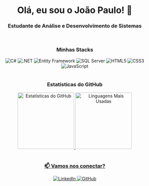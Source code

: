 <h1 align="center">Olá, eu sou o João Paulo! 👋</h1>
<h3 align="center">Estudante de Análise e Desenvolvimento de Sistemas</h3>

<br>

<div align="center">
  <h3 align="center">Minhas Stacks</h3>
  <img src="https://img.shields.io/badge/C%23-239120?style=for-the-badge&logo=c-sharp&logoColor=white" alt="C#"/>
  <img src="https://img.shields.io/badge/.NET-512BD4?style=for-the-badge&logo=dotnet&logoColor=white" alt=".NET"/>
  <img src="https://img.shields.io/badge/Entity%20Framework-512BD4?style=for-the-badge&logo=.net&logoColor=white" alt="Entity Framework"/>
  <img src="https://img.shields.io/badge/SQL%20Server-CC2927?style=for-the-badge&logo=microsoftsqlserver&logoColor=white" alt="SQL Server"/>
  <img src="https://img.shields.io/badge/HTML5-E34F26?style=for-the-badge&logo=html5&logoColor=white" alt="HTML5"/>
  <img src="https://img.shields.io/badge/CSS3-1572B6?style=for-the-badge&logo=css3&logoColor=white" alt="CSS3"/>
  <img src="https://img.shields.io/badge/JavaScript-F7DF1E?style=for-the-badge&logo=javascript&logoColor=black" alt="JavaScript"/>
</div>

<br>

<div align="center">
  <h3 align="center">Estatísticas do GitHub</h3>
  <a href="https://github.com/JoaoPaulo-Costa01">
  <img height="180em" src="https://github-readme-stats.vercel.app/api?username=JoaoPaulo-Costa01&show_icons=true&theme=dracula&include_all_commits=true&count_private=true" alt="Estatísticas do GitHub"/>
  <img height="180em" src="https://github-readme-stats.vercel.app/api/top-langs/?username=JoaoPaulo-Costa01&layout=compact&langs_count=7&theme=dracula&hide=typescript" alt="Linguagens Mais Usadas"/>
</div>

<br>

<h3 align="center">📫 Vamos nos conectar?</h3>
<div align="center">
  <a href="https://www.linkedin.com/in/joão-paulo-costa-jp" target="_blank">
    <img src="https://img.shields.io/badge/LinkedIn-0077B5?style=for-the-badge&logo=linkedin&logoColor=white" alt="LinkedIn"/>
  </a>
   <a href="https://github.com/JoaoPaulo-Costa01" target="_blank">
    <img src="https://img.shields.io/badge/GitHub-100000?style=for-the-badge&logo=github&logoColor=white" alt="GitHub"/>
  </a>
</div>

